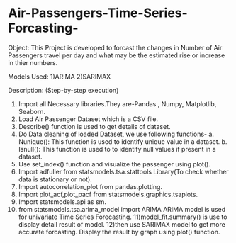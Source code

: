 # Air-Passengers-Time-Series-Forcasting-
Object:
This Project is developed to forcast the changes in Number of Air Passengers travel per day and what may be the estimated 
rise or increase in thier numbers.


Models Used:
1)ARIMA
2)SARIMAX

Description:
(Step-by-step execution)
1) Import all Necessary libraries.They are-Pandas , Numpy, Matplotlib, Seaborn.
2) Load Air Passenger Dataset which is a CSV file.
3) Describe() function is used to get details of dataset.
4) Do Data cleaning of loaded Dataset, we use following functions-
    a. Nunique(): This function is used to identify unique value in a dataset.
    b. Isnull():  This function is used to to identify null values if present in a dataset.
5) Use set_index() function and visualize the passenger using plot().
6) Import adfuller from statsmodels.tsa.stattools Library(To check whether data is stationary or not).
7) Import autocorrelation_plot from pandas.plotting.
8) Import plot_acf,plot_pacf from statsmodels.graphics.tsaplots.
9) Import statsmodels.api as sm.
10) from statsmodels.tsa.arima_model import ARIMA
    ARIMA model is used for univariate Time Series Forecasting.
11)model_fit.summary() is use to display detail result of model.
12)then use SARIMAX model to get more accurate forcasting.
Display the result by graph using plot() function.

    
    
    
    

